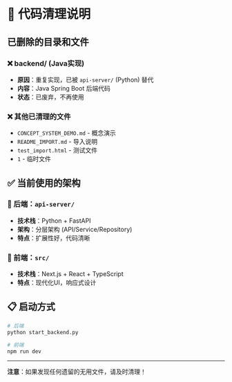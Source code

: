 # 🧹 代码清理说明

## 已删除的目录和文件

### ❌ backend/ (Java实现)
- **原因**：重复实现，已被 `api-server/` (Python) 替代
- **内容**：Java Spring Boot 后端代码
- **状态**：已废弃，不再使用

### ❌ 其他已清理的文件

- `CONCEPT_SYSTEM_DEMO.md` - 概念演示
- `README_IMPORT.md` - 导入说明
- `test_import.html` - 测试文件
- `1` - 临时文件

## ✅ 当前使用的架构

### 🎯 后端：`api-server/`
- **技术栈**：Python + FastAPI
- **架构**：分层架构 (API/Service/Repository)
- **特点**：扩展性好，代码清晰

### 🎨 前端：`src/`
- **技术栈**：Next.js + React + TypeScript
- **特点**：现代化UI，响应式设计

## 📋 启动方式

```bash
# 后端
python start_backend.py

# 前端  
npm run dev
```

---
**注意**：如果发现任何遗留的无用文件，请及时清理！
